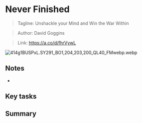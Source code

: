 # Never Finished

>Tagline: Unshackle your Mind and Win the War Within

>Author: David Goggins

>Link: https://a.co/d/fhrVywL

![414g1BUSPxL._SY291_BO1,204,203,200_QL40_FMwebp_.webp](book%20-%20never%20finished.webp)

## Notes

- 

## Key tasks

## Summary